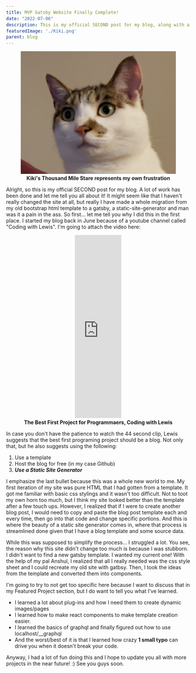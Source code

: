 ```yaml
---
title: MVP Gatsby Website Finally Complete!
date: "2022-07-06"
description: This is my official SECOND post for my blog, along with a completion of my first major personal project, which is this working website! In here, I'll tell you about my journey, why it took so long, and some more future plans.
featuredImage: './Kiki.png'
parent: blog
---
```

<figure>
<img src = './Kiki.png'>
<figcaption align = "center" ><b> Kiki's Thousand Mile Stare represents my own frustration </b> </figcaption>
</figure>
<div className = "justify-content-center">
    Alright, so this is my official SECOND post for my blog. A lot of work has been done and let me tell you all about it!  It might seem like that I haven't really changed the site at all, but really I have made a whole migration from my old bootstrap html template to a gatsby, a static-site-generator and man was it a pain in the ass. So first... let me tell you why I did this in the first place. I started my blog back in June because of a youtube channel called "Coding with Lewis". I'm going to attach the video here: 
    <figure align = "center">
    <iframe width="30%" height="500" src="https://www.youtube.com/embed/Jm5s6N0R0pM" title="This is the best first project for programmers 👩‍💻 #technology #programming #software #career" frameborder="0" allow="accelerometer; autoplay; clipboard-write; encrypted-media; gyroscope; picture-in-picture" allowfullscreen></iframe>
<figcaption align = "center" ><b> The Best First Project for Programmaers, Coding with Lewis </b> </figcaption>

</figure>

In case you don't have the patience to watch the 44 second clip, Lewis suggests that the best first programing project should be a blog. Not only that, but he also suggests using the following: 
  1. Use a template  
  2. Host the blog for free (in my case Github)  
  3. ***Use a Static Site Generator***  

I emphasize the last bullet because this was a whole new world to me. My first iteration of my site was pure HTML that I had gotten from a template. It got me familiar with basic css stylings and it wasn't too difficult. Not to toot my own horn too much, but I think my site looked better than the template after a few touch ups. However, I realized that if I were to create another blog post, I would need to copy and paste the blog post template each and every time, then go into that code and change specific portions. And this is where the beauty of a static site generator comes in, where that process is streamlined done given that I have a blog template and some source data.  

While this was supposed to simplify the process... I struggled a lot. You see, the reason why this site didn't change too much is because I was stubborn. I didn't want to find a new gatsby template. I wanted my current one! With the help of my pal Anshul, I realized that all I really needed was the css style sheet and I could recreate my old site with gatbsy. Then, I took the ideas from the template and converted them into components. 

I'm going to try to not get too specific here because I want to discuss that in my Featured Project section, but I do want to tell you what I've learned. 
- I learned a lot about plug-ins and how I need them to create dynamic images/pages
- I learned how to make react components to make template creation easier. 
- I learned the basics of graphql and finally figured out how to use localhost/__graphql
- And the worst/best of it is that I learned how crazy **1 small typo** can drive you when it doesn't break your code. 

Anyway, I had a lot of fun doing this and I hope to update you all with more projects in the near future!
:) See you guys soon. 
</div>